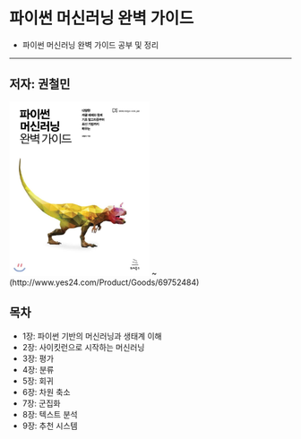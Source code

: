 # 파이썬 머신러닝 완벽 가이드
- 파이썬 머신러닝 완벽 가이드 공부 및 정리

---
## 저자: 권철민
<img src="img/book_cover.jpg" width="250">
~(http://www.yes24.com/Product/Goods/69752484)

## 목차
  * 1장: 파이썬 기반의 머신러닝과 생태계 이해
  * 2장: 사이킷런으로 시작하는 머신러닝
  * 3장: 평가
  * 4장: 분류
  * 5장: 회귀
  * 6장: 차원 축소
  * 7장: 군집화
  * 8장: 텍스트 분석
  * 9장: 추천 시스템
